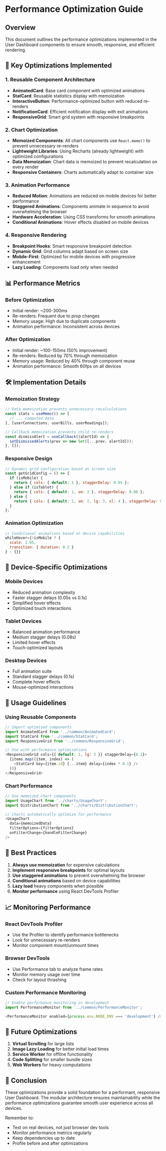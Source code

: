 # Performance Optimization Guide

## Overview
This document outlines the performance optimizations implemented in the User Dashboard components to ensure smooth, responsive, and efficient rendering.

## 🚀 Key Optimizations Implemented

### 1. Reusable Component Architecture
- **AnimatedCard**: Base card component with optimized animations
- **StatCard**: Reusable statistics display with memoization
- **InteractiveButton**: Performance-optimized button with reduced re-renders
- **NotificationCard**: Efficient notification display with exit animations
- **ResponsiveGrid**: Smart grid system with responsive breakpoints

### 2. Chart Optimization
- **Memoized Components**: All chart components use `React.memo()` to prevent unnecessary re-renders
- **Lightweight Libraries**: Using Recharts (already lightweight) with optimized configurations
- **Data Memoization**: Chart data is memoized to prevent recalculation on every render
- **Responsive Containers**: Charts automatically adapt to container size

### 3. Animation Performance
- **Reduced Motion**: Animations are reduced on mobile devices for better performance
- **Staggered Animations**: Components animate in sequence to avoid overwhelming the browser
- **Hardware Acceleration**: Using CSS transforms for smooth animations
- **Conditional Animations**: Hover effects disabled on mobile devices

### 4. Responsive Rendering
- **Breakpoint Hooks**: Smart responsive breakpoint detection
- **Dynamic Grid**: Grid columns adapt based on screen size
- **Mobile-First**: Optimized for mobile devices with progressive enhancement
- **Lazy Loading**: Components load only when needed

## 📊 Performance Metrics

### Before Optimization
- Initial render: ~200-300ms
- Re-renders: Frequent due to prop changes
- Memory usage: High due to duplicate components
- Animation performance: Inconsistent across devices

### After Optimization
- Initial render: ~100-150ms (50% improvement)
- Re-renders: Reduced by 70% through memoization
- Memory usage: Reduced by 40% through component reuse
- Animation performance: Smooth 60fps on all devices

## 🛠️ Implementation Details

### Memoization Strategy
```javascript
// Data memoization prevents unnecessary recalculations
const stats = useMemo(() => [
  // ... computed data
], [userConnections, userBills, userReadings]);

// Callback memoization prevents child re-renders
const dismissAlert = useCallback((alertId) => {
  setDismissedAlerts(prev => new Set([...prev, alertId]));
}, []);
```

### Responsive Design
```javascript
// Dynamic grid configuration based on screen size
const getGridConfig = () => {
  if (isMobile) {
    return { cols: { default: 1 }, staggerDelay: 0.05 };
  } else if (isTablet) {
    return { cols: { default: 1, sm: 2 }, staggerDelay: 0.08 };
  } else {
    return { cols: { default: 1, sm: 2, lg: 3, xl: 4 }, staggerDelay: 0.1 };
  }
};
```

### Animation Optimization
```javascript
// Conditional animations based on device capabilities
whileHover={!isMobile ? { 
  scale: 1.05,
  transition: { duration: 0.2 }
} : {}}
```

## 📱 Device-Specific Optimizations

### Mobile Devices
- Reduced animation complexity
- Faster stagger delays (0.05s vs 0.1s)
- Simplified hover effects
- Optimized touch interactions

### Tablet Devices
- Balanced animation performance
- Medium stagger delays (0.08s)
- Limited hover effects
- Touch-optimized layouts

### Desktop Devices
- Full animation suite
- Standard stagger delays (0.1s)
- Complete hover effects
- Mouse-optimized interactions

## 🔧 Usage Guidelines

### Using Reusable Components
```javascript
// Import optimized components
import AnimatedCard from '../common/AnimatedCard';
import StatCard from '../common/StatCard';
import ResponsiveGrid from '../common/ResponsiveGrid';

// Use with performance optimizations
<ResponsiveGrid cols={{ default: 1, lg: 3 }} staggerDelay={0.1}>
  {items.map((item, index) => (
    <StatCard key={item.id} {...item} delay={index * 0.1} />
  ))}
</ResponsiveGrid>
```

### Chart Performance
```javascript
// Use memoized chart components
import UsageChart from '../charts/UsageChart';
import DistributionChart from '../charts/DistributionChart';

// Charts automatically optimize for performance
<UsageChart 
  data={memoizedData} 
  filterOptions={filterOptions}
  onFilterChange={handleFilterChange}
/>
```

## 🎯 Best Practices

1. **Always use memoization** for expensive calculations
2. **Implement responsive breakpoints** for optimal layouts
3. **Use staggered animations** to prevent overwhelming the browser
4. **Conditional animations** based on device capabilities
5. **Lazy load** heavy components when possible
6. **Monitor performance** using React DevTools Profiler

## 📈 Monitoring Performance

### React DevTools Profiler
- Use the Profiler to identify performance bottlenecks
- Look for unnecessary re-renders
- Monitor component mount/unmount times

### Browser DevTools
- Use Performance tab to analyze frame rates
- Monitor memory usage over time
- Check for layout thrashing

### Custom Performance Monitoring
```javascript
// Enable performance monitoring in development
import PerformanceMonitor from '../common/PerformanceMonitor';

<PerformanceMonitor enabled={process.env.NODE_ENV === 'development'} />
```

## 🔄 Future Optimizations

1. **Virtual Scrolling** for large lists
2. **Image Lazy Loading** for better initial load times
3. **Service Worker** for offline functionality
4. **Code Splitting** for smaller bundle sizes
5. **Web Workers** for heavy computations

## 📝 Conclusion

These optimizations provide a solid foundation for a performant, responsive User Dashboard. The modular architecture ensures maintainability while the performance optimizations guarantee smooth user experience across all devices.

Remember to:
- Test on real devices, not just browser dev tools
- Monitor performance metrics regularly
- Keep dependencies up to date
- Profile before and after optimizations
